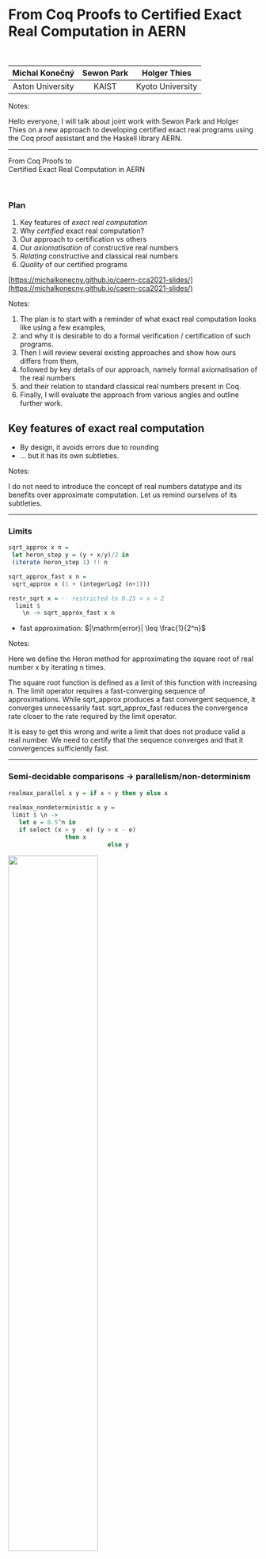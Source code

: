 # From Coq Proofs to Certified Exact Real Computation in AERN

<br/>

|Michal Konečný|Sewon Park|Holger Thies|
|:---------------:|:----------:|:----------------:|
|Aston University|KAIST|Kyoto University|

Notes:

Hello everyone,  I will talk about joint work with Sewon Park and Holger Thies on a new approach to developing certified exact real programs using the Coq proof assistant and the Haskell library AERN.

----

From Coq Proofs to <br/> Certified Exact Real Computation in AERN

<br/>

### Plan

1. Key features of *exact real computation*
2. Why *certified* exact real computation?
3. Our approach to certification vs others
4. Our *axiomatisation* of constructive real numbers
5. *Relating* constructive and classical real numbers
6. *Quality* of our certified programs

[https://michalkonecny.github.io/caern-cca2021-slides/](https://michalkonecny.github.io/caern-cca2021-slides/)

Notes:

1. The plan is to start with a reminder of what exact real computation looks like using a few examples, 
2. and why it is desirable to do a formal verification / certification of such programs.
3. Then I will review several existing approaches and show how ours differs from them,
4. followed by key details of our approach, namely formal axiomatisation of the real numbers
5. and their relation to standard classical real numbers present in Coq.
6. Finally, I will evaluate the approach from various angles and outline further work.

>>>>

## Key features of exact real computation

* By design, it avoids errors due to rounding
* ... but it has its own subtleties.

Notes:

I do not need to introduce the concept of real numbers datatype and its benefits over approximate computation.
Let us remind ourselves of its subtleties.

----

### Limits

```Haskell [-|2-3|5-10]
sqrt_approx x n =
 let heron_step y = (y + x/y)/2 in
 (iterate heron_step 1) !! n

sqrt_approx_fast x n =
 sqrt_approx x (1 + (integerLog2 (n+1)))

restr_sqrt x = -- restricted to 0.25 < x < 2
  limit $ 
    \n -> sqrt_approx_fast x n  
```

* fast approximation: $|\mathrm{error}| \leq \frac{1}{2^n}$

Notes:

Here we define the Heron method for approximating the square root of real number x by iterating n times.

The square root function is defined as a limit of this function with increasing n.  The limit operator requires a fast-converging sequence of approximations.  While sqrt_approx produces a fast convergent sequence, it converges unnecessarily fast.  sqrt_approx_fast reduces the convergence rate closer to the rate required by the limit operator.

It is easy to get this wrong and write a limit that does not produce valid a real number.  We need to certify that the sequence converges and that it convergences sufficiently fast.  

----

### Semi-decidable comparisons → parallelism/non-determinism

```Haskell [1|3-4|4-5|6-8]
realmax_parallel x y = if x < y then y else x
 
realmax_nondeterministic x y =
 limit $ \n ->
   let e = 0.5^n in
   if select (x > y - e) (y > x - e)
                then x      
                            else y
```

<img src="diags/max_fg.svg" width="60%" class="fragment" data-fragment-index="2">

[Animated version](https://www.geogebra.org/calculator/eb52xeed)

Note:

Semi-decidability of order means that we cannot branch based on order the usual way.  This if-then-else actually works in AERN, but it is redefined to execute both branches in parallel while the lazy Boolean condition is undecided and merge the information from both branches, assuming that they compute the same number if the condition is never decided (ie x = y in this case).
We need to certify this assumption if we use this approach.

To avoid parallelism, we tend to use a limit and the select/choose command to compute an approximation.  A select is non-deterministic, ie the two semi-decidable conditions sometimes both hold and the select can choose freely between the branches.  Limit here has to work for a multi-valued function and we want a guarantee that the result is single-valued.

### Non-extensionality, search

```Haskell
magnitude1 x = -- precondition: 0 < x < 0.5
 integer $ fromJust $ List.findIndex id $ map test [0..]
 where
 test n = select (0.5^(n+2) < x) (x < 0.5^(n+1))
```

<a href="https://www.geogebra.org/m/cgqkwfeb"><img src="diags/magnitude1.png" width="45%"></a>
$$\scriptsize
\forall x, 0 < x \leq 0.5 \implies \frac{1}{2^{m_1(x)+2}} < x \leq \frac{1}{2^{m_1(x)}}
$$

>>>>

## Why *certified* exact real computation?

Limits, non-determinism can easily go wrong
<br/>
→ formal verification worthwhile

----

### Our aims

* Reliability
  * Readable specification
  * Small trusted base
  
* Smooth development
  * specification, algorithms and verification
  * Readable algorithms

* Fast execution 
  * eg like iRRAM, Ariadne, CDAR, AERN

>>>>

## Approaches to certified exact real computation

* **dependently-typed** / HO logic

* constructive / classical logic (or **both**)

* concrete / **abstract** real types

* size of trusted base

* Access to classical theorems on $\RR$

----

### Logic (1/2)

* HOL
  * `max : R → R → R :=` ... (program)
  * `Theorem max_meets_spec:`
    * `$\scriptsize\forall x\, y: (x>y \implies r=x)\land\ldots$`
      * where `$\scriptsize r=\text{max}\, x\, y$`

* Dependently-typed
  * `max:` `$\small\forall (x\, y:\text{R}), \{r\,|\,(x>y \to r=x)\land\ldots\}$`

----
<!-- .slide: data-auto-animate -->
### Logic (2/2)

<table>
  <tr>
    <td>Constructive</td>
    <td>$\text{Set}$</td>
    <td>$\{ \_ | \_ \}$</td>
    <td>$\{\_\}+\{\_\}$</td>
    <td></td>
    <td>$\forall$</td>
    <td>$\to$</td>
    <td>$\land$</td>
  </tr>
  <tr>
    <td>Classical</td>
    <td>$\text{Prop}$</td>
    <td>$\exists \_,\_$</td>
    <td style="text-align:center;">$\_\lor\_$</td>
    <td></td>
    <td>$\forall$</td>
    <td>$\to$</td>
    <td>$\land$</td>
  </tr>
</table>

e.g.:

* `$\scriptsize\forall x y : \RR, (x > y) \lor(x = y) \lor(x < y)$` &nbsp;&nbsp;&nbsp;&nbsp; OK

* `$\scriptsize\forall x y : \RR, \{x > y\} + \{x = y\} + \{x < y\}$` KO

----
### Logic (2/2)
<!-- .slide: data-auto-animate -->
<table>
  <tr>
    <td>Constructive</td>
    <td>$\text{Set}$</td>
    <td>$\{ \_ | \_ \}$</td>
    <td>$\{\_\}+\{\_\}$</td>
    <td></td>
    <td>$\forall$</td>
    <td>$\to$</td>
    <td>$\land$</td>
  </tr>
  <tr>
    <td>Classical</td>
    <td>$\text{Prop}$</td>
    <td>$\exists \_,\_$</td>
    <td style="text-align:center;">$\_\lor\_$</td>
    <td></td>
    <td>$\forall$</td>
    <td>$\to$</td>
    <td>$\land$</td>
  </tr>
</table>

<img src="diags/overview-CReal-vs-R.svg" width="100%">

----

### Types of real numbers
<!-- .slide: data-auto-animate -->

* concrete using names
  * e.g., `$\scriptsize R = \{\xi : N \to Q \,|\,\xi \text{ is fast convergent} \} / (==)$`
  
  * the quotient often ignored, working with names

* abstract using axioms
  * e.g., $R$ is an Archimedean ordered field 
    * computational: &nbsp; `$\scriptsize 0,1 : R,\, + : R → R → R,\,\ldots$`

    * specification: &nbsp; `$\scriptsize+\text{-comm} : \forall x\,y, x{+}y = y{+}x,\,\ldots$`

----

### Types of real numbers
<!-- .slide: data-auto-animate -->

* concrete using names
* abstract using axioms
  * e.g., $R$ is an Archimedean ordered field 
    * computational: &nbsp; `$\scriptsize 0,1 : R,\, + : R → R → R,\,\ldots$`

    * specification: &nbsp; `$\scriptsize+\text{-comm} : \forall x\,y, x{+}y = y{+}x,\,\ldots$`

  * or axioms corresponding to more convenient/efficient real operations
    * e.g., `$\scriptsize\mathrm{of\_Q} : Q → R$`

----

### Types of real numbers
<!-- .slide: data-auto-animate -->

* concrete using names
* abstract using axioms
  * notion of equality
    * extensional: `$\scriptsize x = y \text{ with } x < y ∨ x = y ∨ x > y$`
    * intensional: `$\scriptsize x == y  \;:=\;  ¬ (x > y) ∧ ¬ (x < y)$`

<img src="diags/names.png" width="50%">

----

### Types of real numbers
<!-- .slide: data-auto-animate -->

<img src="diags/overview-CReal-CR-R.svg" width="100%">

----

### Size of trusted base

* CoRN, Incone - execution inside Coq
* CoRN, Incone - extraction to Haskell/OCaml
* cAERN - extraction to Haskell + AERN2

<img src="diags/overview-trusted-base.svg" width="80%">

Notes:

* CoRN, Incone execution inside Coq
  * trusts: Coq core, Coq VM

* CoRN, Incone extraction to Haskell/OCaml
  * trusts: Coq core, Coq extraction, Haskell/OCaml Integer arithmetic (gmp)

* cAERN
  * trusts: + AERN (select, limit, etc), CDAR (MP interval arithmetic)

----

### Access to classical theorems on $\RR$

<img src="diags/overview-relator.svg" width="100%">

* In cAERN, and (in another way) in Incone

>>>>

## Our axiomatisation of constructive real numbers

* Constructive real field
* Order and identity (classical)
* Semidecidable tests, partial functions
* Non-deterministic choice
* Multivalued/non-deterministic computation monad
* Limit
* Relating standard reals (`∇`, `relator`)

----
<!-- .slide: data-auto-animate -->
### Constructive real field

```Coq
Parameter CR : Set.
Parameter CR0 : CR.
Parameter CR+ : CR -> CR -> CR.
...
```

(more to follow)

----
<!-- .slide: data-auto-animate -->
### Constructive real field

```Coq
Parameter CR : Set.
Parameter CR0 : CR.
Parameter CR+ : CR -> CR -> CR.
...
```

### Order and identity (classical)

```Coq
Parameter CRlt : CR -> CR -> Prop. (* Notation "<" *)
Axiom CRtotal_order : 
  ∀ r1 r2 : CR, r1 < r2 \/ r1 = r2 \/ r2 < r1.
```

----
<!-- .slide: data-auto-animate -->
### Constructive real field

```Coq
Parameter CR : Set.
Parameter CR0 : CR.
Parameter CR+ : CR -> CR -> CR.
...
```

### Order and identity (classical)

```Coq
Parameter CRlt : CR -> CR -> Prop. (* Notation "<" *)
Axiom CRtotal_order : 
  ∀ r1 r2 : CR, r1 < r2 \/ r1 = r2 \/ r2 < r1.
```

| classical  |  constructive |
|:--:|:--:|
| `x<y : Prop` | `semidec(x<y) : Set` |

----

### Semidecidable tests, partial functions

| classical  |  constructive |
|:--:|:--:|
| `x<y : Prop` | `semidec(x<y) : Set` |

```Coq [1-3|5-7|9,11|9,13]
Parameter K : Set.
Parameter trueK : K.
Parameter falseK : K.
 
Definition upK : K -> Prop := fun k : K => k = trueK.
 
Definition semidec := fun P : Prop => {k : K | upK k <-> P}.

Usage:

Axiom CRlt_semidec : ∀ x y : CR, semidec (x < y).

Parameter CRinv : ∀ {z}, z <> CR0 -> CR.
```

----

### Non-deterministic choice

* two Kleeneans, at least one is True (classically)
* can non-deterministically choose (constructively):

```Coq [1-2|4-6|8-12]
Parameter select : 
  ∀ k l : K, upK k \/ upK l -> M ({ upK k } + { upK l }).
 
Definition choose : 
  ∀ p q, semidec p -> semidec q -> p \/ q -> M ({p}+{q}).  
Proof. ... (* using select *)

Usage:

Definition M_split : 
  ∀ x y ε, ε > CR0 -> M ({x > y-ε} + {y > x-ε}).
Proof. ... (* using choose *)

```

----

### Multivalued/non-deterministic computation monad

```Coq [1-5|7|9-10]
Parameter M : Type -> Type.
Parameter liftM : ∀ A B, (A -> B) -> M A -> M B.
Parameter unitM : ∀ T : Type, T -> M T.
Parameter multM : ∀ T : Type, M (M T) -> M T.
...

Definition singletonM : ∀ A, isSubsingleton A -> M A -> A.

Definition countableLiftM : 
  ∀ P : nat -> Type, (∀ n, M (P n)) -> M (∀ n, P n).
```

----

### Limit

```Coq [1-2|4-5|7-9]
Definition is_fast_cauchy_p (f : nat -> CR) := 
  ∀ n m, | f n - f m | <= prec n + prec m.

Definition is_fast_limit_p (x : CR) (f : nat -> CR) := 
  ∀ n, | x - f n | <= prec n.
 
Axiom limit :
  ∀ f : nat -> CR, 
    is_fast_cauchy_p f -> {x | is_fast_limit_p x f}.
```

`prec n = ` $2^{-n}$

----

### `mslimit`

Non-deterministic sequence, deterministic result

```Coq [8-10,12|8-12]
Definition countableLiftM : 
  ∀ P : nat -> Type, (∀ n, M (P n)) -> M (∀ n, P n).

Axiom limit :
  ∀ f : nat -> CR, 
    is_fast_cauchy_p f -> {x | is_fast_limit_p x f}.

Definition mslimit :
  ∀ (P : CR -> Prop),
    (∃! z, P z) ->
    (∀ n, M {e | (∃ z, P z /\ dist e z <= prec n)}) -> 
    {z | P z}.
```

----

### Maximum via `mslimit`

```Haskell
realmax_nondeterministic x y =
 limit $ \n ->
   if select (x > y - 0.5^n) (y > x - 0.5^n)
                then x      else y
```

<img src="diags/realmax-coq-outline.png" width="50%">

----
<!-- .slide: data-auto-animate -->
### Relating standard reals

* For Coq standard reals we have:
```Coq
∀ x : ℝ, 0 < x → ({ y : ℝ | x = y * y } : Set)
```
  * Set depending on non-constructive axioms
    * e.g. `∀ x y : ℝ, {x<y}+{x=y}+{x>y}`

* ∇ erases fake constructive aspects
```Coq
∀ x : ∇ℝ, 0 < x → ({ y : ∇ℝ | x = y * y } : Set)
```
* By `relate` axioms this implies what we need:
```Coq
∀ x : CR, 0 < x → ((∃ y : CR, x = y * y) : Prop)
```

Notes:

Sewon:
To put formally, results from classical libraries that uses unrealizable axioms such as Set level law of excluded middle and so on live in Set in a different type theory.
And, our relator brings it into Prop-level theorem in our constructive type theory by wrapping it with \nabla.

----
<!-- .slide: data-auto-animate -->
### Relating standard reals
<img src="diags/overview-relator.svg" width="80%">

```Coq
∀ x : ℝ, 0 < x → ({ y : ℝ | x = y * y } : Set) (* Decidable < *)

    ∀ x : ∇ℝ, 0 < x → { y : ∇ℝ | x = y * y } (* Semidecidable < *)

        ∀ x : CR, 0 < x → ((∃ y : CR, x = y * y) : Prop)
```

----
<!-- .slide: data-auto-animate -->
### Relating standard reals

`$$\nabla A :\equiv \{P : A \to \mathrm{Prop}\; |\; \exists!(x : A), P\; x\}$$`

* $\nabla$ is an idempotent monad
* $\nabla\text{Prop} = \text{Prop}$
* Naturally defined lifting for constants, functions, relations

```Coq [1|3|4-5|7-8]
Parameter relator : CR → ∇ℝ.
...
Axiom relator_constant0 : relator CR0 = unit∇ 0.
Axiom relator_addition : ∀ x y, relator (x + y) = 
  (lift_binary∇ (+)) (relator x) (relator y).
...
Axiom relator_lt : ∀ x y, x < y = 
  (lift_domain_binary∇ (<)) (relator x) (relator y).
```
(simplified version)

>>>>

## Quality of our certified programs

* Reliability

* Smooth development

* Execution speed

----
### Reliability

* Need to trust:
  * Coq core, Coq extraction
  * Haskell compiler, base libraries
  * CDAR, AERN2

----

### Smooth development

* Fact about Coq standard $\RR$ available, eg Coquelicot
* Coq tactics help transfer
* Specifications are readable
* Algorithms readability an issue, but can be improved
* Extracted code somewhat readable:

----
### Execution speed

<img src="diags/bench-timing.png">

$\tiny\text{(i7-4710MQ CPU, 16GB RAM, Ubuntu 18.04, Haskell Stackage LTS 17.2)}$

>>>>

## Summary

* Progress towards practical certified efficient reals
* Using Coq, Coq standard reals, Haskell/AERN2
* With new axiomatisation of constructive reals

<br/>
<br/>

## Future work

* Prove consistency and completeness of axioms
* Multivalued limits
* More programs, eg trigs, linear algebra, theorem proving, optimisation, ODE/PDE integration
* Extraction to other frameworks (CDAR, iRRAM, Ariadne)
